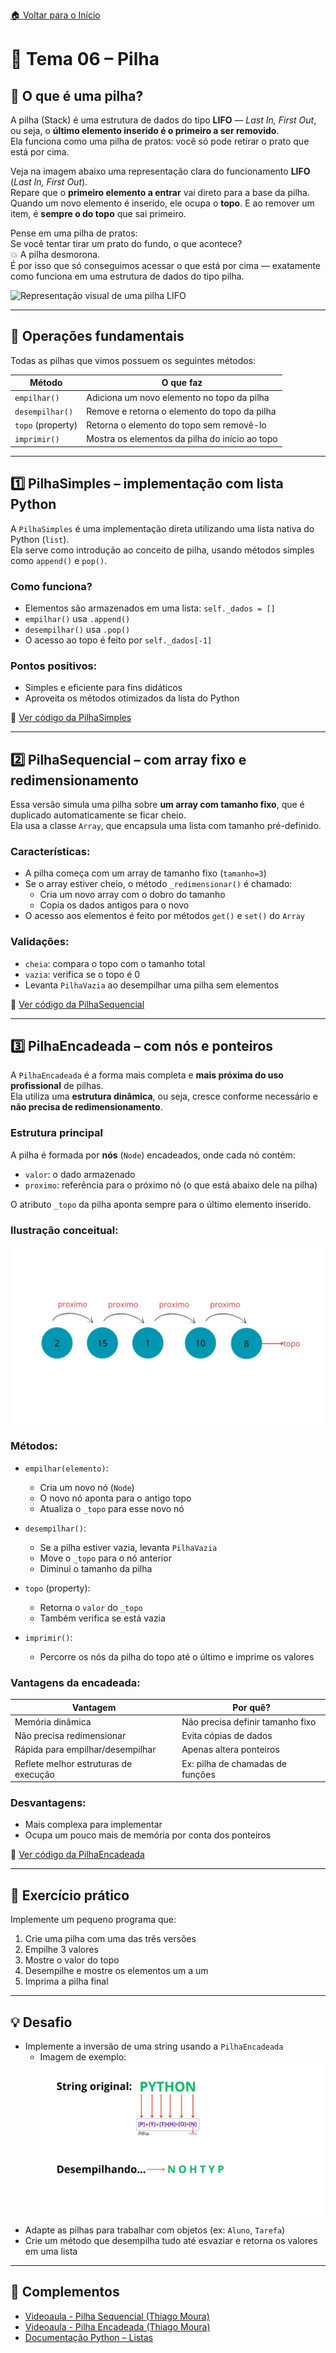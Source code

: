 [🏠 Voltar para o Início](../README.md)

# 📘 Tema 06 – Pilha

## 🧠 O que é uma pilha?

A pilha (Stack) é uma estrutura de dados do tipo **LIFO** — *Last In, First Out*, ou seja, o **último elemento inserido é o primeiro a ser removido**.  
Ela funciona como uma pilha de pratos: você só pode retirar o prato que está por cima.

Veja na imagem abaixo uma representação clara do funcionamento **LIFO** (*Last In, First Out*).  
Repare que o **primeiro elemento a entrar** vai direto para a base da pilha.  
Quando um novo elemento é inserido, ele ocupa o **topo**. E ao remover um item, é **sempre o do topo** que sai primeiro.

Pense em uma pilha de pratos:  
Se você tentar tirar um prato do fundo, o que acontece?  
💥 A pilha desmorona.  
É por isso que só conseguimos acessar o que está por cima — exatamente como funciona em uma estrutura de dados do tipo pilha.

![Representação visual de uma pilha LIFO](https://github.com/user-attachments/assets/0f839d95-f0ce-4d04-907d-004a387f32bd)

---

## 🔧 Operações fundamentais

Todas as pilhas que vimos possuem os seguintes métodos:

| Método        | O que faz                                                  |
|---------------|------------------------------------------------------------|
| `empilhar()`  | Adiciona um novo elemento no topo da pilha                |
| `desempilhar()` | Remove e retorna o elemento do topo da pilha            |
| `topo` (property) | Retorna o elemento do topo sem removê-lo              |
| `imprimir()`  | Mostra os elementos da pilha do início ao topo            |

---

## 1️⃣ PilhaSimples – implementação com lista Python

A `PilhaSimples` é uma implementação direta utilizando uma lista nativa do Python (`list`).  
Ela serve como introdução ao conceito de pilha, usando métodos simples como `append()` e `pop()`.

### Como funciona?

- Elementos são armazenados em uma lista: `self._dados = []`
- `empilhar()` usa `.append()`
- `desempilhar()` usa `.pop()`
- O acesso ao topo é feito por `self._dados[-1]`

### Pontos positivos:
- Simples e eficiente para fins didáticos
- Aproveita os métodos otimizados da lista do Python

📄 [Ver código da PilhaSimples](./pilha_simples.py)

---

## 2️⃣ PilhaSequencial – com array fixo e redimensionamento

Essa versão simula uma pilha sobre **um array com tamanho fixo**, que é duplicado automaticamente se ficar cheio.  
Ela usa a classe `Array`, que encapsula uma lista com tamanho pré-definido.

### Características:

- A pilha começa com um array de tamanho fixo (`tamanho=3`)
- Se o array estiver cheio, o método `_redimensionar()` é chamado:
  - Cria um novo array com o dobro do tamanho
  - Copia os dados antigos para o novo
- O acesso aos elementos é feito por métodos `get()` e `set()` do `Array`

### Validações:
- `cheia`: compara o topo com o tamanho total
- `vazia`: verifica se o topo é 0
- Levanta `PilhaVazia` ao desempilhar uma pilha sem elementos

📄 [Ver código da PilhaSequencial](./pilha_sequencial.py)

---

## 3️⃣ PilhaEncadeada – com nós e ponteiros

A `PilhaEncadeada` é a forma mais completa e **mais próxima do uso profissional** de pilhas.  
Ela utiliza uma **estrutura dinâmica**, ou seja, cresce conforme necessário e **não precisa de redimensionamento**.

### Estrutura principal

A pilha é formada por **nós** (`Node`) encadeados, onde cada nó contém:

- `valor`: o dado armazenado
- `proximo`: referência para o próximo nó (o que está abaixo dele na pilha)

O atributo `_topo` da pilha aponta sempre para o último elemento inserido.

### Ilustração conceitual:
![Representação de uma Pilha Encadeada com ponteiros](./img/pilha_encadeada_visual.jpg)

### Métodos:

- `empilhar(elemento)`:
  - Cria um novo nó (`Node`)
  - O novo nó aponta para o antigo topo
  - Atualiza o `_topo` para esse novo nó

- `desempilhar()`:
  - Se a pilha estiver vazia, levanta `PilhaVazia`
  - Move o `_topo` para o nó anterior
  - Diminui o tamanho da pilha

- `topo` (property):
  - Retorna o `valor` do `_topo`
  - Também verifica se está vazia

- `imprimir()`:
  - Percorre os nós da pilha do topo até o último e imprime os valores

### Vantagens da encadeada:

| Vantagem                              | Por quê?                                   |
|--------------------------------------|--------------------------------------------|
| Memória dinâmica                     | Não precisa definir tamanho fixo           |
| Não precisa redimensionar            | Evita cópias de dados                      |
| Rápida para empilhar/desempilhar     | Apenas altera ponteiros                    |
| Reflete melhor estruturas de execução| Ex: pilha de chamadas de funções           |

### Desvantagens:

- Mais complexa para implementar
- Ocupa um pouco mais de memória por conta dos ponteiros

📄 [Ver código da PilhaEncadeada](./pilha_encadeada.py)

---

## 🧪 Exercício prático

Implemente um pequeno programa que:

1. Crie uma pilha com uma das três versões
2. Empilhe 3 valores
3. Mostre o valor do topo
4. Desempilhe e mostre os elementos um a um
5. Imprima a pilha final

---

## 💡 Desafio

- Implemente a inversão de uma string usando a `PilhaEncadeada`
  - Imagem de exemplo:
    ![Visualização da inversão de string com pilha](./img/pilha_inversao_string.jpg) 
- Adapte as pilhas para trabalhar com objetos (ex: `Aluno`, `Tarefa`)
- Crie um método que desempilha tudo até esvaziar e retorna os valores em uma lista

---

## 🔗 Complementos

- [Videoaula - Pilha Sequencial (Thiago Moura)](https://www.youtube.com/watch?v=4CjDXi-wu8o&list=PLHskJyf7fQWVN9sy_qWo75i3Pnyryj61M&index=12)
- [Videoaula - Pilha Encadeada (Thiago Moura)](https://www.youtube.com/watch?v=IZqYAzuHjRo&list=PLHskJyf7fQWVN9sy_qWo75i3Pnyryj61M&index=13)
- [Documentação Python – Listas](https://docs.python.org/3/tutorial/datastructures.html)
